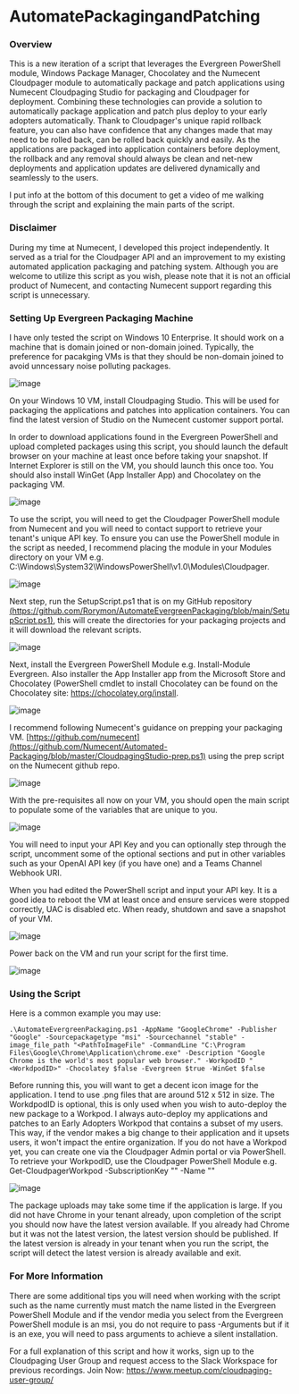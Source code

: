 # AutomatePackagingandPatching

<h3>Overview</h3>
This is a new iteration of a script that leverages the Evergreen PowerShell module, Windows Package Manager, Chocolatey and the Numecent Cloudpager module to automatically package and patch applications using Numecent Cloudpaging Studio for packaging and Cloudpager for deployment. Combining these technologies can provide a solution to automatically package application and patch plus deploy to your early adopters automatically. Thank to Cloudpager's unique rapid rollback feature, you can also have confidence that any changes made that may need to be rolled back, can be rolled back quickly and easily. As the applications are packaged into application containers before deployment, the rollback and any removal should always be clean and net-new deployments and application updates are delivered dynamically and seamlessly to the users.

I put info at the bottom of this document to get a video of me walking through the script and explaining the main parts of the script.

<h3>Disclaimer</h3>

During my time at Numecent, I developed this project independently. It served as a trial for the Cloudpager API and an improvement to my existing automated application packaging and patching system. Although you are welcome to utilize this script as you wish, please note that it is not an official product of Numecent, and contacting Numecent support regarding this script is unnecessary.

<h3>Setting Up Evergreen Packaging Machine</h3>

I have only tested the script on Windows 10 Enterprise. It should work on a machine that is domain joined or non-domain joined. Typically, the preference for pacakging VMs is that they should be non-domain joined to avoid unncessary noise polluting packages. 

![image](https://github.com/Rorymon/AutomateEvergreenPackaging/assets/7652987/4697b8ec-1fa8-4c41-94b9-54004b3549d8)

On your Windows 10 VM, install Cloudpaging Studio. This will be used for packaging the applications and patches into application containers. You can find the latest version of Studio on the Numecent customer support portal.

In order to download applications found in the Evergreen PowerShell and upload completed packages using this script, you should launch the default browser on your machine at least once before taking your snapshot. If Internet Explorer is still on the VM, you should launch this once too. You should also install WinGet (App Installer App) and Chocolatey on the packaging VM.

![image](https://github.com/Rorymon/AutomateEvergreenPackaging/assets/7652987/7d2d2610-da11-43c8-bc29-cf161776c671)

To use the script, you will need to get the Cloudpager PowerShell module from Numecent and you will need to contact support to retrieve your tenant's unique API key. To ensure you can use the PowerShell module in the script as needed, I recommend placing the module in your Modules directory on your VM e.g. C:\Windows\System32\WindowsPowerShell\v1.0\Modules\Cloudpager.

![image](https://github.com/Rorymon/AutomateEvergreenPackaging/assets/7652987/1c52585e-4af7-4d55-8af5-8ec9e9b89591)

Next step, run the SetupScript.ps1 that is on my GitHub repository [(https://github.com/Rorymon/AutomateEvergreenPackaging/blob/main/SetupScript.ps1)](https://github.com/Rorymon/AutomatePackagingAndPatching/blob/main/SetupScript.ps1), this will create the directories for your packaging projects and it will download the relevant scripts.

![image](https://github.com/Rorymon/AutomateEvergreenPackaging/assets/7652987/678dedf0-cfa5-4c0f-8749-779015af7eb7)

Next, install the Evergreen PowerShell Module e.g. Install-Module Evergreen. Also installer the App Installer app from the Microsoft Store and Chocolatey (PowerShell cmdlet to install Chocolatey can be found on the Chocolatey site: https://chocolatey.org/install.

![image](https://github.com/Rorymon/AutomateEvergreenPackaging/assets/7652987/70fffbef-3251-4408-aee2-ff9e8aea1c7c)

I recommend following Numecent's guidance on prepping your packaging VM. [https://github.com/numecent](https://github.com/Numecent/Automated-Packaging/blob/master/CloudpagingStudio-prep.ps1) using the prep script on the Numecent github repo. 

![image](https://github.com/Rorymon/AutomateEvergreenPackaging/assets/7652987/775950de-9b34-4496-b230-d36e76a968d9)

With the pre-requisites all now on your VM, you should open the main script to populate some of the variables that are unique to you.

![image](https://github.com/Rorymon/AutomateEvergreenPackaging/assets/7652987/e9c89ee9-f60b-458b-b605-a63b13ff8a66)

You will need to input your API Key and you can optionally step through the script, uncomment some of the optional sections and put in other variables such as your OpenAI API key (if you have one) and a Teams Channel Webhook URI.

When you had edited the PowerShell script and input your API key. It is a good idea to reboot the VM at least once and ensure services were stopped correctly, UAC is disabled etc. When ready, shutdown and save a snapshot of your VM.

![image](https://github.com/Rorymon/AutomateEvergreenPackaging/assets/7652987/01863af7-9144-43c9-8209-9c7deadc37d2)

Power back on the VM and run your script for the first time.

![image](https://github.com/Rorymon/AutomateEvergreenPackaging/assets/7652987/38d5e773-40d7-4e84-b1ff-16f2136b2da0)

<h3>Using the Script</h3>

Here is a common example you may use:

```
.\AutomateEvergreenPackaging.ps1 -AppName "GoogleChrome" -Publisher "Google" -Sourcepackagetype "msi" -Sourcechannel "stable" -image_file_path "<PathToImageFile" -CommandLine "C:\Program Files\Google\Chrome\Application\chrome.exe" -Description "Google Chrome is the world's most popular web browser." -WorkpodID "<WorkdpodID>" -Chocolatey $false -Evergreen $true -WinGet $false
```

Before running this, you will want to get a decent icon image for the application. I tend to use .png files that are around 512 x 512 in size. The WorkdpodID is optional, this is only used when you wish to auto-deploy the new package to a Workpod. I always auto-deploy my applications and patches to an Early Adopters Workpod that contains a subset of my users. This way, if the vendor makes a big change to their application and it upsets users, it won't impact the entire organization. If you do not have a Workpod yet, you can create one via the Cloudpager Admin portal or via PowerShell. To retrieve your WorkpodID, use the Cloudpager PowerShell Module e.g. Get-CloudpagerWorkpod -SubscriptionKey "<CloudpagerAPIKey>" -Name "<WorkpodName>"

![image](https://github.com/Rorymon/AutomateEvergreenPackaging/assets/7652987/3dccd9da-67dc-4305-8d33-dffd3b4640ff)

The package uploads may take some time if the application is large. If you did not have Chrome in your tenant already, upon completion of the script you should now have the latest version available. If you already had Chrome but it was not the latest version, the latest version should be published. If the latest version is already in your tenant when you run the script, the script will detect the latest version is already available and exit.

<h3>For More Information</h3>

There are some additional tips you will need when working with the script such as the name currently must match the name listed in the Evergreen PowerShell Module and if the vendor media you select from the Evergreen PowerShell module is an msi, you do not require to pass -Arguments but if it is an exe, you will need to pass arguments to achieve a silent installation.

For a full explanation of this script and how it works, sign up to the Cloudpaging User Group and request access to the Slack Workspace for previous recordings. Join Now: https://www.meetup.com/cloudpaging-user-group/ 
